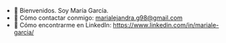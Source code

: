 - 👋 Bienvenidos. Soy María García.
- 📩 Cómo contactar conmigo: marialejandra.g98@gmail.com
- 🔎 Cómo encontrarme en LinkedIn: https://www.linkedin.com/in/mariale-garcia/

<!---
Mariale098/Mariale098 is a ✨ special ✨ repository because its `README.md` (this file) appears on your GitHub profile.
You can click the Preview link to take a look at your changes.
--->
